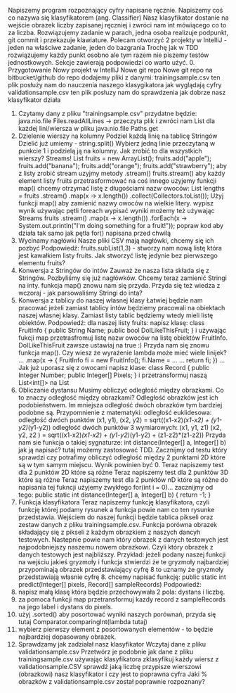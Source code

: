 Napiszemy program rozpoznający cyfry napisane ręcznie.
Napiszemy coś co nazywa się klasyfikatorem (ang. Classifier)
Nasz klasyfikator dostanie na wejście obrazek liczby zapisanej ręczniej i zwróci nam int mówiącego co to za liczba.
Rozwiązujemy zadanie w parach, jedna osoba realizuje podpunkt, git commit i przekazuje klawiature.
Polecam otworzyć 2 projekty w IntelliJ - jeden na właściwe zadanie, jeden do bazgrania
Trochę jak w TDD rozwiązujemy każdy punkt osobno ale tym razem nie piszemy testów jednostkowych.
Sekcje zawierają podpowiedzi co warto użyć.
0. Przygotowanie
    Nowy projekt w IntelliJ
    Nowe git repo
    Nowe git repo na bitbucket/github
    do repo dodajemy pliki z danymi:
        trainingsample.csv
            ten plik posłuży nam do nauczenia naszego klasygikatora jak wyglądają cyfry
        validationsample.csv
            ten plik posłuzy nam do sprawdzenia jak dobrze nasz klasyfikator działa
1. Czytamy dany z pliku "trainingsample.csv"
przydatne będzie:
    java.nio.file Files.readAllLines -> przeczyta plik i zwróci nam List<string> dla każdej lini/wiersza w pliku
    java.nio.file Paths.get
2. Dzielenie wierszy na kolumny
Podziel każdą linię na tablicę Stringów
Dzielić już umiemy - string.split()
Wybierz jedną linie przeczytaną w punkcie 1 i podzielą ją na kolumny.
Jak zrobić to dla wszystkich wierszy? Streams!
List<String> fruits = new ArrayList<String>();
fruits.add("apple");
fruits.add("banana");
fruits.add("orange");
fruits.add("strawberry");
aby z listy zrobić stream uzyjmy metody .stream()
fruits.stream()
aby każdy element listy fruits przetrasformować na coś innego uzyjemy funkcji map()
chcemy otrzymać listę z długościami nazw owoców:
List<Integer> lengths = fruits
    .stream()
    .map(x -> x.length())
    .collect(Collectors.toList());
Użyj funkcji map() aby zamienić nazwy owoców na wielkie litery.
wypisz wynik używając pętli foreach
wypisać wyniki możemy też używając Streams
fruits
    .stream()
    .map(x -> x.length())
    .forEach(x -> System.out.println("I'm doing something for a fruit!"));
popraw kod aby działa tak samo jak pętla for() napisana przed chwilą
3. Wycinamy nagłówki
Nasze pliki CSV mają nagłówki, chcemy się ich pozbyć 
Podpowiedź:
fruits.subList(1,3) - stworzy nam nową listę która jest kawałkiem listy fruits.
Jak stworzyć listę jedynie bez pierwszego elementu fruits?
4. Konwersja z Stringów do intów 
Zauważ że nasza lista składa się z Stringów.
Pozbyliśmy się już nagłówków.
Chcemy teraz zamienić Stringi na inty.
funkcja map() znowu nam się przyda.
Przyda się też wiedza z wczoraj - jak parsowaliśmy Stringi do inta?
5. Konwersja z tablicy do naszej własnej klasy 
Łatwiej będzie nam pracować jeżeli zamiast tablicy intów będziemy pracowali na obiektach naszej własnej klasy.
Zamiast listy tablic będziemy wtedy mieli listę obiektów.
Podpowiedź:
dla naszej listy fruits:
napisz klasę:
class FruitInfo {
    public String Name;
    public bool DoILikeThisFruit;
}
i używając fukcji map przetrasfromuj listę nazw owoców na listę obiektów FruitInfo.
DoILikeThisFruit zawsze ustawiaj na true :)
Przyda nam się znowu funkcja map().
Czy wiesz że wyrażenie lambda może mieć wiele linijek?
...
.map(x -> {
    FruitInfo fi = new FruitInfo();
    fi.Name = ...
    ...
    return fi;
})
...
Jak już uporasz się z owocami napisz klase:
class Record {
    public Integer Number;
    public Integer[] Pixels;
}
i przetransformuj naszą List<int[]> na List<Record>
6. Obliczanie dystansu
Musimy obliczyć odległość między obrazkami.
Co to znaczy odległość między obrazkami?
Odległość obrazków jest ich podobieństwem.
Im mniejsza odległość dwóch obrazków tym bardziej podobne są.
Przypomnienie z matematyki: odległość euklidesowa:
odległość dwóch punktów (x1, y1), (x2, y2) = sqrt((x1-x2)*(x1-x2) + (y1-y2)*(y1-y2))
odległość dwóch punktów 3 wymiarowych: (x1, y1, z1) (x2, y2, z2 ) = sqrt((x1-x2)*(x1-x2) + (y1-y2)*(y1-y2) + (z1-z2)*(z1-z2))
Przyda nam sie funkcja o takiej sygnaturze:
int distance(Integer[] a, Integer[] b)
jak ją napisać?
tutaj możemy zastosować TDD.
Zacznijmy od testu który sprawdzi czy potrafimy obliczyć odległość między 2 punktami 2D które są w tym samym miejscu.
Wynik powinien być 0.
Teraz napiszemy test dla 2 punktów 2D które są różne
Teraz napiszemy test dla 2 punktów 3D które są różne
Teraz napiszemy test dla 2 punktów nD które są różne
do napisania tej fukncji użyjemy zwykłego for(int i = 0)...
zacznijmy od tego:
public static int distance(Integer[] a, Integer[] b) {
    return -1;
}
7. Funkcja klasyfikatora
Teraz napiszemy funkcję klasyfikatora,
czyli funkcję której podamy rysunek a funkcja powie nam co ten rysunke przedstawia.
Wejściem do naszej funkcji będzie tablica pikseli oraz zestaw danych z pliku trainingsample.csv.
Funkcja porówna obrazek składający się z pikseli z każdym obrazkiem z naszych dancyh testowych. Nastepnie powie nam który obrazek z danych testowych jest najpodobniejszy naszemu nowem obrazkowi.
Czyli który obrazek z danych testowych jest najbliższy.
Przykład:
jeżeli podany naszej funkcji na wejściu jakieś gryzmoły i funkcja stwierdzi że te gryzmoły najbardziej przypominają obrazek przedstawiający cyfrę 8 to uznamy że gryzmoły przedstawiają własnie cyfrę 8.
chcemy napisać funkcję:
public static int predict(Integer[] pixels, Record[] sampleRecords)
Podpowiedź:
1. napisz małą klasę która będzie przechowywała 2 pola:
    dystans i liczbę.
2. za pomoca funkcji map przetransformuj kazdy record z sampleRecords na jego label i dystans do pixels.
3. użyj .sorted() aby posortować wyniki naszych porównań, przyda się tutaj Comparator.comparingInt(lambda tutaj)
4. wybierz pierwszy element z posortowanych elementów - to będzie najbardziej dopasowany obrazek.
8. Sprawdzamy jak zadziałał nasz klasyfikator
Wczytaj dane z pliku validationsample.csv
Przetwórz je podobnie jak dane z pliku trainingsample.csv
używając klasyfikatora zklasyfikuj każdy wiersz z validationsample.CSV
    sprawdź jaką liczbę przypisze wierszowi (obrazkowi) nasz klasyfikator i czy jest to poprawna cyfra
Jaki % obrazków z validationsample.csv został poprawnie rozpoznany?